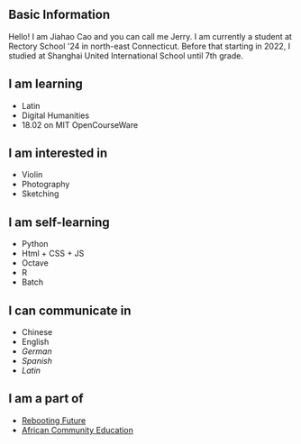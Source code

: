 ## Basic Information

Hello! I am Jiahao Cao and you can call me Jerry. I am currently a student at Rectory School '24 in north-east Connecticut. Before that starting in 2022, I studied at Shanghai United International School until 7th grade.

## I am learning
- Latin
- Digital Humanities
- 18.02 on MIT OpenCourseWare

## I am interested in
- Violin
- Photography
- Sketching

## I am self-learning
- Python
- Html + CSS + JS
- Octave
- R
- Batch

## I can communicate in
- Chinese
- English
- *German*
- *Spanish*
- *Latin*

## I am a part of
- [Rebooting Future](https://jerrycaojh.github.io/rebooting-future/)
- [African Community Education](https://www.africancommunityeducation.org/)
